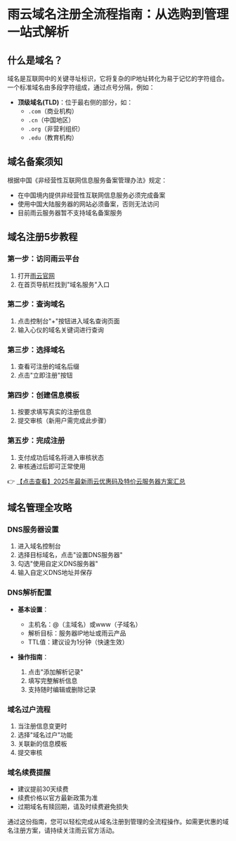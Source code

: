 # 雨云域名注册全流程指南：从选购到管理一站式解析

## 什么是域名？

域名是互联网中的关键寻址标识，它将复杂的IP地址转化为易于记忆的字符组合。一个标准域名由多段字符组成，通过点号分隔，例如：

- **顶级域名(TLD)**：位于最右侧的部分，如：
  - `.com`（商业机构）
  - `.cn`（中国地区）
  - `.org`（非营利组织）
  - `.edu`（教育机构）

## 域名备案须知

根据中国《非经营性互联网信息服务备案管理办法》规定：

- 在中国境内提供非经营性互联网信息服务必须完成备案
- 使用中国大陆服务器的网站必须备案，否则无法访问
- 目前雨云服务器暂不支持域名备案服务

## 域名注册5步教程

### 第一步：访问雨云平台
1. 打开[雨云官网](https://bit.ly/RainYun)
2. 在首页导航栏找到"域名服务"入口

### 第二步：查询域名
1. 点击控制台"+"按钮进入域名查询页面
2. 输入心仪的域名关键词进行查询

### 第三步：选择域名
1. 查看可注册的域名后缀
2. 点击"立即注册"按钮

### 第四步：创建信息模板
1. 按要求填写真实的注册信息
2. 提交审核（新用户需完成此步骤）

### 第五步：完成注册
1. 支付成功后域名将进入审核状态
2. 审核通过后即可正常使用

👉 [【点击查看】2025年最新雨云优惠码及特价云服务器方案汇总](https://bit.ly/RainYun)

## 域名管理全攻略

### DNS服务器设置
1. 进入域名控制台
2. 选择目标域名，点击"设置DNS服务器"
3. 勾选"使用自定义DNS服务器"
4. 输入自定义DNS地址并保存

### DNS解析配置
- **基本设置**：
  - 主机名：@（主域名）或www（子域名）
  - 解析目标：服务器IP地址或雨云产品
  - TTL值：建议设为1分钟（快速生效）

- **操作指南**：
  1. 点击"添加解析记录"
  2. 填写完整解析信息
  3. 支持随时编辑或删除记录

### 域名过户流程
1. 当注册信息变更时
2. 选择"域名过户"功能
3. 关联新的信息模板
4. 提交审核

### 域名续费提醒
- 建议提前30天续费
- 续费价格以官方最新政策为准
- 过期域名有赎回期，请及时续费避免损失

通过这份指南，您可以轻松完成从域名注册到管理的全流程操作。如需更优惠的域名注册方案，请持续关注雨云官方活动。